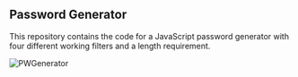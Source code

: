 ## Password Generator

This repository contains the code for a JavaScript password generator with four different working filters and a length requirement.

![PWGenerator](https://user-images.githubusercontent.com/122403641/222009400-2677424b-2f04-4fd1-b2fa-ce828d6b5265.png)




